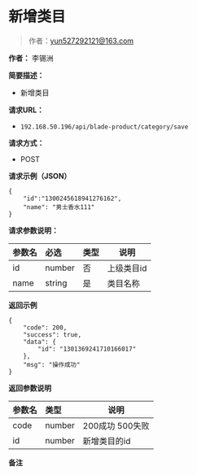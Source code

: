 # 新增类目

> 作者：yun527292121@163.com

**作者：** 李锡洲

    
**简要描述：** 

- 新增类目

**请求URL：** 
- `192.168.50.196/api/blade-product/category/save`
  
**请求方式：**
- POST 

**请求示例（JSON）**

``` 
{
	"id":"1300245618941276162",
    "name": "男士香水111"
}
```

**请求参数说明：** 

|参数名|必选|类型|说明|
|:----    |:---|:----- |-----   |
|id |number|否|上级类目id
|name|string|是|类目名称

 **返回示例**

``` 
{
    "code": 200,
    "success": true,
    "data": {
        "id": "1301369241710166017"
    },
    "msg": "操作成功"
}
```

 **返回参数说明** 

|参数名|类型|说明|
|:-----  |:-----|-----                           |
|code | number  |200成功 500失败 |
|id | number  |新增类目的id |
 **备注**